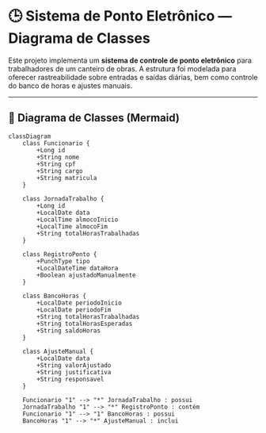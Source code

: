 # 🕒 Sistema de Ponto Eletrônico — Diagrama de Classes

Este projeto implementa um **sistema de controle de ponto eletrônico** para trabalhadores de um canteiro de obras. A estrutura foi modelada para oferecer rastreabilidade sobre entradas e saídas diárias, bem como controle do banco de horas e ajustes manuais.

---

## 📐 Diagrama de Classes (Mermaid)

```mermaid
classDiagram
    class Funcionario {
        +Long id
        +String nome
        +String cpf
        +String cargo
        +String matricula
    }

    class JornadaTrabalho {
        +Long id
        +LocalDate data
        +LocalTime almocoInicio
        +LocalTime almocoFim
        +String totalHorasTrabalhadas
    }

    class RegistroPonto {
        +PunchType tipo
        +LocalDateTime dataHora
        +Boolean ajustadoManualmente
    }

    class BancoHoras {
        +LocalDate periodoInicio
        +LocalDate periodoFim
        +String totalHorasTrabalhadas
        +String totalHorasEsperadas
        +String saldoHoras
    }

    class AjusteManual {
        +LocalDate data
        +String valorAjustado
        +String justificativa
        +String responsavel
    }

    Funcionario "1" --> "*" JornadaTrabalho : possui
    JornadaTrabalho "1" --> "*" RegistroPonto : contém
    Funcionario "1" --> "1" BancoHoras : possui
    BancoHoras "1" --> "*" AjusteManual : inclui

